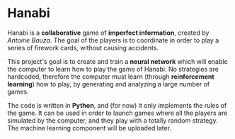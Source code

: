 Hanabi
========

Hanabi is a **collaborative** game of **imperfect information**, created by *Antoine Bauza*.
The goal of the players is to coordinate in order to play a series of firework cards, without causing accidents.

This project's goal is to create and train a **neural network** which will enable the computer to learn how to play the game of Hanabi.
No strategies are hardcoded, therefore the computer must learn (through **reinforcement learning**) how to play, by generating and analyzing a large number of games.

The code is written in **Python**, and (for now) it only implements the rules of the game.
It can be used in order to launch games where all the players are simulated by the computer, and they play with a totally random strategy.
The machine learning component will be uploaded later.

